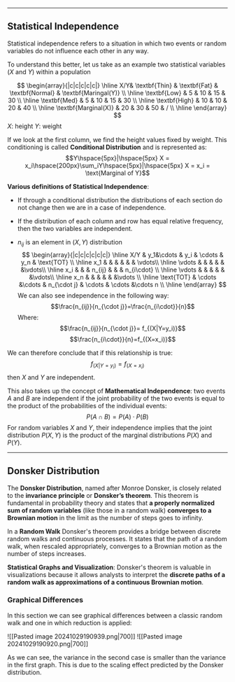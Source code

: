 ___

## Statistical Independence

Statistical independence refers to a situation in which two events or random variables do not influence each other in any way. 

To understand this better, let us take as an example two statistical variables ($X$ and $Y$) within a population

$$
\begin{array}{|c|c|c|c|c|}
\hline
 X/Y& \textbf{Thin} & \textbf{Fat} & \textbf{Normal} & \textbf{Maringal(Y)} \\
\hline
\textbf{Low} & 5 & 10 & 15 & 30 \\
\hline
\textbf{Med} & 5 & 10 & 15 & 30 \\
\hline
\textbf{High} & 10 & 10 & 20 & 40 \\
\hline
\textbf{Marginal(X)} & 20 & 30 & 50 & / \\
\hline
\end{array}
$$
$X$: height 
$Y$: weight

If we look at the first column, we find the height values fixed by weight. This conditioning is called **Conditional Distribution** and is represented as:$$Y\hspace{5px}|\hspace{5px} X = x_i\hspace{200px}\sum_iY\hspace{5px}|\hspace{5px} X = x_i = \text{Marginal of Y}$$

**Various definitions of Statistical Independence**:
- If through a conditional distribution the distributions of each section do not change then we are in a case of independence.

- If the distribution of each column and row has equal relative frequency, then the two variables are independent.

- $n_{ij}$ is an element in $(X,Y)$ distribution                    $$
\begin{array}{|c|c|c|c|c|c|}
\hline
X/Y & y_1&\cdots & y_i & \cdots & y_n & \text{TOT} \\
\hline x_1 &  &  & & & & \vdots\\
\hline
\vdots & &  & &  & &\vdots\\
\hline
x_i & & & n_{ij} &  &   & n_{i\cdot} \\
\hline
\vdots &  & &  & &  &\vdots\\
\hline
x_n &  & & &  & &\vdots \\
\hline
\text{TOT} & \cdots &\cdots & n_{\cdot j} & \cdots & \cdots  &\cdots  n \\
\hline
\end{array}
$$We can also see independence in the following way:$$\frac{n_{ij}}{n_{\cdot j}}=\frac{n_{i\cdot}}{n}$$Where:$$\frac{n_{ij}}{n_{\cdot j}}= f_{(X|Y=y_i)}$$$$\frac{n_{i\cdot}}{n}=f_{(X=x_i)}$$

We can therefore conclude that if this relationship is true:$$f_{(X|Y=y_i)}=f_{(X=x_i)}$$
then $X$ and $Y$ are independent.

This also takes up the concept of **Mathematical Independence**:
two events $A$ and $B$ are independent if the joint probability of the two events is equal to the product of the probabilities of the individual events:$$P(A \cap B) = P(A) \cdot P(B)$$
For random variables $X$ and $Y$, their independence implies that the joint distribution $P(X, Y)$ is the product of the marginal distributions $P(X)$ and $P(Y)$.

___
## Donsker Distribution

The **Donsker Distribution**, named after Monroe Donsker, is closely related to the **invariance principle** or **Donsker’s theorem**. This theorem is fundamental in probability theory and states that **a properly normalized sum of random variables** (like those in a random walk) **converges to a Brownian motion** in the limit as the number of steps goes to infinity.

In a **Random Walk** Donsker's theorem provides a bridge between discrete random walks and continuous processes. It states that the path of a random walk, when rescaled appropriately, converges to a Brownian motion as the number of steps increases.

**Statistical Graphs and Visualization**: Donsker's theorem is valuable in visualizations because it allows analysts to interpret the **discrete paths of a random walk as approximations of a continuous Brownian motion**. 

### Graphical Differences

In this section we can see graphical differences between a classic random walk and one in which reduction is applied:


![[Pasted image 20241029190939.png|700]]
![[Pasted image 20241029190920.png|700]]

As we can see, the variance in the second case is smaller than the variance in the first graph. This is due to the scaling effect predicted by the Donsker distribution.